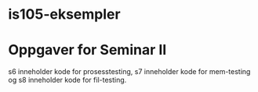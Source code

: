 # is105-eksempler

# Oppgaver for Seminar II
s6 inneholder kode for prosesstesting, s7 inneholder kode for mem-testing og s8 inneholder kode for fil-testing. 


